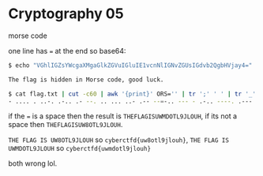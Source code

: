 # Cryptography 05
morse code

one line has `=` at the end so base64:
```bash
$ echo "VGhlIGZsYWcgaXMgaGlkZGVuIGluIE1vcnNlIGNvZGUsIGdvb2QgbHVjay4=" | base64 -d

The flag is hidden in Morse code, good luck.

$ cat flag.txt | cut -c60 | awk '{print}' ORS='' | tr ';' ' ' | tr '_' '-' 
- .... . ..-. .-.. .- --. .. ... ..- .-- --=-.. --- - .-.. ----. .--- .-.. --- ..- ....
```

if the `=` is a space then the result is `THEFLAGISUWMDOTL9JLOUH`, if its not a space then `THEFLAGISUW8OTL9JLOUH`.

`THE FLAG IS UW8OTL9JLOUH` so `cyberctfd{uw8otl9jlouh}`,
`THE FLAG IS UWMDOTL9JLOUH` so `cyberctfd{uwmdotl9jlouh}`

both wrong lol.